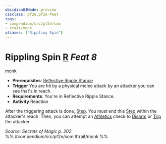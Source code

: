 ```yaml
---
obsidianUIMode: preview
cssclass: pf2e,pf2e-feat
tags:
- compendium/src/pf2e/som
- trait/monk
aliases: ["Rippling Spin"]
---
```

# Rippling Spin  [R](rules/core-rulebook/chapter-9-playing-the-game.md#Actions "Reaction") *Feat 8*  
[monk](rules/traits/monk.md "Monk Class Trait")  

- **Prerequisites**: [Reflective Ripple Stance](compendium/feats/reflective-ripple-stance-som.md)
- **Trigger** You are hit by a physical melee attack by an attacker you can see that's in reach.
- **Requirements**: You're in Reflective Ripple Stance.
- **Activity** Reaction

After the triggering attack is done, [Step](rules/actions/step.md). You must end this [Step](rules/actions/step.md) within the attacker's reach. Then, you can attempt an [Athletics](compendium/skills.md#Athletics) check to [Disarm](rules/actions/disarm.md) or [Trip](rules/actions/trip.md) the attacker.

*Source: Secrets of Magic p. 202*  
%% #compendium/src/pf2e/som #trait/monk %%